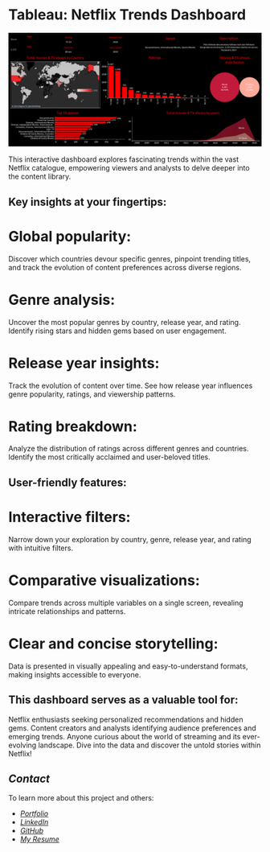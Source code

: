 # Tableau: Netflix Trends Dashboard

![image](https://github.com/yashspatel/Netflix-Trends-Dashboard-in-Tableau/blob/main/Netflix%20Dashboard.png)

This interactive dashboard explores fascinating trends within the vast Netflix catalogue, empowering viewers and analysts to delve deeper into the content library.

## Key insights at your fingertips:

# Global popularity: 
Discover which countries devour specific genres, pinpoint trending titles, and track the evolution of content preferences across diverse regions.
# Genre analysis: 
Uncover the most popular genres by country, release year, and rating. Identify rising stars and hidden gems based on user engagement.
# Release year insights: 
Track the evolution of content over time. See how release year influences genre popularity, ratings, and viewership patterns.
# Rating breakdown: 
Analyze the distribution of ratings across different genres and countries. Identify the most critically acclaimed and user-beloved titles.

## User-friendly features:

# Interactive filters: 
Narrow down your exploration by country, genre, release year, and rating with intuitive filters.
# Comparative visualizations: 
Compare trends across multiple variables on a single screen, revealing intricate relationships and patterns.
# Clear and concise storytelling: 
Data is presented in visually appealing and easy-to-understand formats, making insights accessible to everyone.

## This dashboard serves as a valuable tool for:

Netflix enthusiasts seeking personalized recommendations and hidden gems.
Content creators and analysts identifying audience preferences and emerging trends.
Anyone curious about the world of streaming and its ever-evolving landscape.
Dive into the data and discover the untold stories within Netflix!


## *Contact*

To learn more about this project and others:

- [*Portfolio*](https://yashspatel.netlify.app/)
- [*LinkedIn*](https://www.linkedin.com/in/yashsanjaykumarpatel/)
- [*GitHub*](https://github.com/yashspatel)
- [*My Resume*](https://yashspatel.netlify.app/images/Yash's%20Resume.pdf) 
